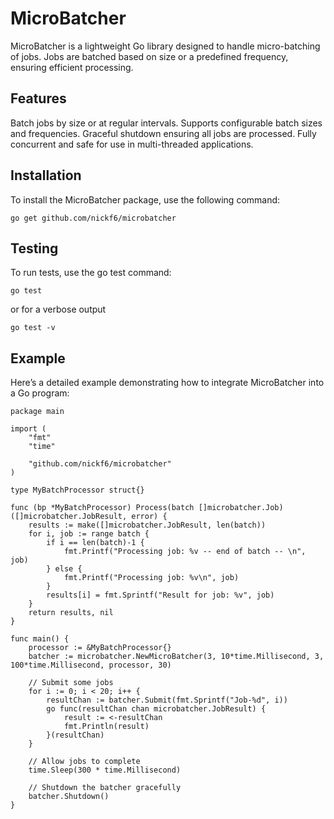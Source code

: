 # MicroBatcher

MicroBatcher is a lightweight Go library designed to handle micro-batching of jobs. Jobs are batched based on size or a predefined frequency, ensuring efficient processing.

## Features

Batch jobs by size or at regular intervals.
Supports configurable batch sizes and frequencies.
Graceful shutdown ensuring all jobs are processed.
Fully concurrent and safe for use in multi-threaded applications.

## Installation

To install the MicroBatcher package, use the following command:

`go get github.com/nickf6/microbatcher`

## Testing

To run tests, use the go test command:

`go test`

or for a verbose output

`go test -v`

## Example

Here’s a detailed example demonstrating how to integrate MicroBatcher into a Go program:

```
package main

import (
	"fmt"
	"time"

	"github.com/nickf6/microbatcher"
)

type MyBatchProcessor struct{}

func (bp *MyBatchProcessor) Process(batch []microbatcher.Job) ([]microbatcher.JobResult, error) {
	results := make([]microbatcher.JobResult, len(batch))
	for i, job := range batch {
		if i == len(batch)-1 {
			fmt.Printf("Processing job: %v -- end of batch -- \n", job)
		} else {
			fmt.Printf("Processing job: %v\n", job)
		}
		results[i] = fmt.Sprintf("Result for job: %v", job)
	}
	return results, nil
}

func main() {
	processor := &MyBatchProcessor{}
	batcher := microbatcher.NewMicroBatcher(3, 10*time.Millisecond, 3, 100*time.Millisecond, processor, 30)

	// Submit some jobs
	for i := 0; i < 20; i++ {
		resultChan := batcher.Submit(fmt.Sprintf("Job-%d", i))
		go func(resultChan chan microbatcher.JobResult) {
			result := <-resultChan
			fmt.Println(result)
		}(resultChan)
	}

	// Allow jobs to complete
	time.Sleep(300 * time.Millisecond)

	// Shutdown the batcher gracefully
	batcher.Shutdown()
}


```
